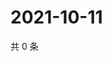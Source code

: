 # 2021-10-11

共 0 条

<!-- BEGIN -->
<!-- 最后更新时间 Mon Oct 11 2021 11:15:45 GMT+0800 (China Standard Time) -->

<!-- END -->
